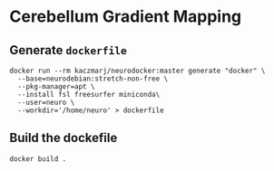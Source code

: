 # Cerebellum Gradient Mapping

## Generate `dockerfile`
```
docker run --rm kaczmarj/neurodocker:master generate "docker" \
  --base=neurodebian:stretch-non-free \
  --pkg-manager=apt \
  --install fsl freesurfer miniconda\
  --user=neuro \
  --workdir='/home/neuro' > dockerfile
```

## Build the dockefile
```
docker build .
```
